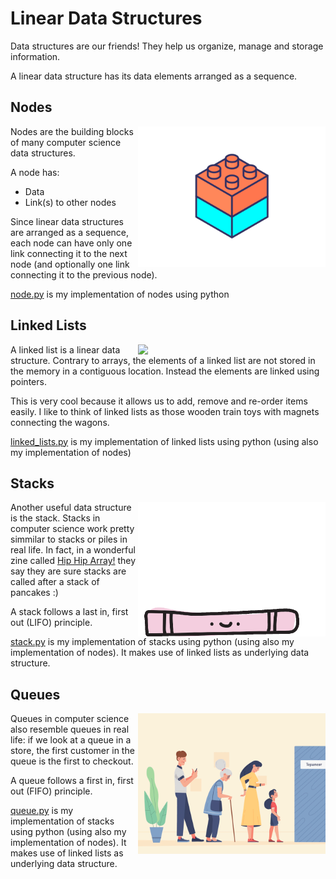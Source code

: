 # Linear Data Structures

Data structures are our friends! They help us organize, manage and storage
information.

A linear data structure has its data elements arranged as a sequence.

## Nodes

<img src="https://github.com/nataliabu/linear_data_structures/blob/main/images/node.gif" align="right" width=300;>


Nodes are the building blocks of many computer science data
structures.

A node has:

* Data
* Link(s) to other nodes

Since linear data structures are arranged as a sequence, each node can have only
one link connecting it to the next node (and optionally one link connecting it to 
the previous node).

[node.py](https://github.com/nataliabu/linear_data_structures/blob/main/node.py) is my implementation of nodes using python

## Linked Lists

<img src="https://github.com/nataliabu/linear_data_structures/blob/main/images/trains.gif" align="right" width=300;>

A linked list is a linear data structure. Contrary to arrays, the elements of a
linked list are not stored in the memory in a contiguous location. Instead the
elements are linked using pointers.

This is very cool because it allows us to add, remove and re-order items easily.
I like to think of linked lists as those wooden train toys with magnets
connecting the wagons.

[linked_lists.py](https://github.com/nataliabu/linear_data_structures/blob/main/linked_lists.py)
is my implementation of linked lists using python (using also my implementation
of nodes)

## Stacks

<img src="https://github.com/nataliabu/linear_data_structures/blob/main/images/stack.gif" align="right" width=300;>

Another useful data structure is the stack. Stacks in computer science work
pretty simmilar to stacks or piles in real life. In fact, in a wonderful zine
called [Hip Hip Array!](https://shop.bubblesort.io/products/hip-hip-array) they
say they are sure stacks are called after a stack of pancakes :)

A stack follows a last in, first out (LIFO) principle.

[stack.py](https://github.com/nataliabu/linear_data_structures/blob/main/stack.py)
is my implementation of stacks using python (using also my implementation of
nodes). It makes use of linked lists as underlying data structure.

## Queues

<img src="https://github.com/nataliabu/linear_data_structures/blob/main/images/queue_1.gif" align="right" width=300;>

Queues in computer science also resemble queues in real life: if we look at a
queue in a store, the first customer in the queue is the first to checkout.

A queue follows a first in, first out (FIFO) principle.

[queue.py](https://github.com/nataliabu/linear_data_structures/blob/main/queue.py)
is my implementation of stacks using python (using also my implementation of
nodes). It makes use of linked lists as underlying data structure.
